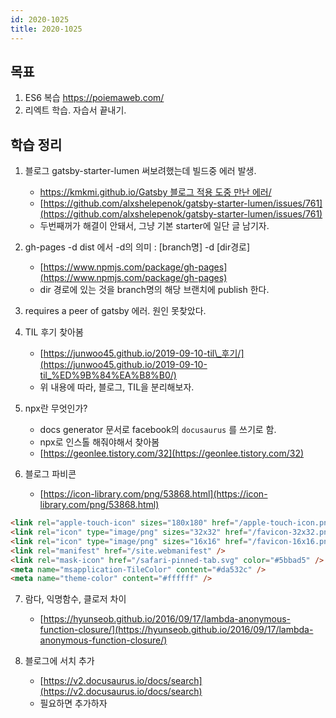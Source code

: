 ```yaml
---
id: 2020-1025
title: 2020-1025
---
```


## 목표

1. ES6 복습 https://poiemaweb.com/
2. 리엑트 학습. 자습서 끝내기.

## 학습 정리

1. 블로그 gatsby-starter-lumen 써보려했는데 빌드중 에러 발생.

   - [https://kmkmi.github.io/Gatsby 블로그 적용 도중 만난 에러/](https://kmkmi.github.io/Gatsby%20%EB%B8%94%EB%A1%9C%EA%B7%B8%20%EC%A0%81%EC%9A%A9%20%EB%8F%84%EC%A4%91%20%EB%A7%8C%EB%82%9C%20%EC%97%90%EB%9F%AC/)
   - [https://github.com/alxshelepenok/gatsby-starter-lumen/issues/761](https://github.com/alxshelepenok/gatsby-starter-lumen/issues/761)
   - 두번째꺼가 해결이 안돼서, 그냥 기본 starter에 일단 글 남기자.

2. gh-pages -d dist 에서 -d의 의미 : [branch명] -d [dir경로]

   - [https://www.npmjs.com/package/gh-pages](https://www.npmjs.com/package/gh-pages)
   - dir 경로에 있는 것을 branch명의 해당 브랜치에 publish 한다.

3. requires a peer of gatsby 에러. 원인 못찾았다.

4. TIL 후기 찾아봄

   - [https://junwoo45.github.io/2019-09-10-til\_후기/](https://junwoo45.github.io/2019-09-10-til_%ED%9B%84%EA%B8%B0/)
   - 위 내용에 따라, 블로그, TIL을 분리해보자.

5. npx란 무엇인가?

   - docs generator 문서로 facebook의 `docusaurus` 를 쓰기로 함.
   - npx로 인스톨 해줘야해서 찾아봄
   - [https://geonlee.tistory.com/32](https://geonlee.tistory.com/32)

6. 블로그 파비콘

   - [https://icon-library.com/png/53868.html](https://icon-library.com/png/53868.html)

```html
<link rel="apple-touch-icon" sizes="180x180" href="/apple-touch-icon.png" />
<link rel="icon" type="image/png" sizes="32x32" href="/favicon-32x32.png" />
<link rel="icon" type="image/png" sizes="16x16" href="/favicon-16x16.png" />
<link rel="manifest" href="/site.webmanifest" />
<link rel="mask-icon" href="/safari-pinned-tab.svg" color="#5bbad5" />
<meta name="msapplication-TileColor" content="#da532c" />
<meta name="theme-color" content="#ffffff" />
```

7. 람다, 익명함수, 클로저 차이

   - [https://hyunseob.github.io/2016/09/17/lambda-anonymous-function-closure/](https://hyunseob.github.io/2016/09/17/lambda-anonymous-function-closure/)

8. 블로그에 서치 추가

   - [https://v2.docusaurus.io/docs/search](https://v2.docusaurus.io/docs/search)
   - 필요하면 추가하자
